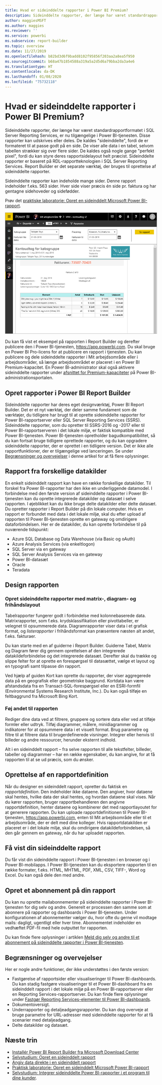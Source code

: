 ```yaml
---
title: Hvad er sideinddelte rapporter i Power BI Premium?
description: Sideinddelte rapporter, der længe har været standardrapportformatet i SQL Server Reporting Services, er nu tilgængelige i Power BI-tjenesten. Disse rapporter kan udskrives eller deles. Du kan styre rapportlayoutet præcist. De viser alle data i en tabel, også selvom tabellen strækker sig over flere sider.
author: maggiesMSFT
ms.author: maggies
ms.reviewer: ''
ms.service: powerbi
ms.subservice: report-builder
ms.topic: overview
ms.date: 11/27/2019
ms.openlocfilehash: b82bd3d6f9badd8102f95856f203aa2a8ea5f950
ms.sourcegitcommit: b68a47b1854588a319a5a2d5d6a79bba2da3a4e6
ms.translationtype: HT
ms.contentlocale: da-DK
ms.lasthandoff: 01/08/2020
ms.locfileid: "75732118"
---
```

# <a name="what-are-paginated-reports-in-power-bi-premium"></a>Hvad er sideinddelte rapporter i Power BI Premium?

Sideinddelte rapporter, der længe har været standardrapportformatet i SQL Server Reporting Services, er nu tilgængelige i Power BI-tjenesten. Disse rapporter kan udskrives eller deles. De kaldes "sideinddelte", fordi de er formateret til at passe godt på en side. De viser alle data i en tabel, selvom tabellen strækker sig over flere sider. De kaldes også nogle gange "perfekt pixel", fordi du kan styre deres rapportsidelayout helt præcist. Sideinddelte rapporter er baseret på RDL-rapportteknologien i SQL Server Reporting Services. Report Builder er det separate værktøj, der bruges til oprettelse af sideinddelte rapporter. 

Sideinddelte rapporter kan indeholde mange sider. Denne rapport indeholder f.eks. 563 sider. Hver side viser præcis én side pr. faktura og har gentagne sidehoveder og sidefødder.

Prøv det [praktiske laboratorie: Opret en sideinddelt Microsoft Power BI-rapport](https://www.microsoft.com/handsonlabs/selfpacedlabs/details/SQ00208).

![Sideinddelt](media/paginated-reports-report-builder-power-bi/power-bi-paginated-wwi-report-page.png)

Du kan få vist et eksempel på rapporten i Report Builder og derefter publicere den i Power BI-tjenesten, https://app.powerbi.com. Du skal bruge en Power BI Pro-licens for at publicere en rapport i tjenesten. Du kan publicere og dele sideinddelte rapporter i Mit arbejdsområde eller i arbejdsområder, så længe arbejdsområdet er placeret i en Power BI Premium-kapacitet. En Power BI-administrator skal også aktivere sideinddelte rapporter under [afsnittet for Premium-kapaciteter](service-admin-premium-workloads.md#paginated-reports) på Power BI-administrationsportalen. 

## <a name="create-reports-in-power-bi-report-builder"></a>Opret rapporter i Power BI Report Builder

Sideinddelte rapporter har deres eget designværktøj, Power BI Report Builder. Det er et nyt værktøj, der deler samme fundament som de værktøjer, du tidligere har brugt til at oprette sideinddelte rapporter for Power BI-rapportserver eller SQL Server Reporting Services (SSRS). Sideinddelte rapporter, som du opretter til SSRS-2016 og -2017 eller til Power BI-rapportserveren i det lokale miljø, er faktisk kompatible med Power BI-tjenesten. Power BI-tjenesten opretholder bagudkompatibilitet, så du kan fortsat bruge tidligere oprettede rapporter, og du kan opgradere sideinddelte rapporter, der er oprettet i en tidligere version. Det er ikke alle rapportfunktioner, der er tilgængelige ved lanceringen. Se under [Begrænsninger og overvejelser](#limitations-and-considerations) i denne artikel for at få flere oplysninger.
     
## <a name="report-from-a-variety-of-data-sources"></a>Rapport fra forskellige datakilder

En enkelt sideinddelt rapport kan have en række forskellige datakilder. Til forskel fra Power BI-rapporter har den ikke en underliggende datamodel. I forbindelse med den første version af sideinddelte rapporter i Power BI-tjenesten kan du oprette integrerede datakilder og datasæt i selve rapporten. I øjeblikket kan du ikke bruge delte datakilder eller delte datasæt. Du opretter rapporter i Report Builder på din lokale computer. Hvis en rapport er forbundet med data i det lokale miljø, skal du efter upload af rapporten til Power BI-tjenesten oprette en gateway og omdirigere dataforbindelsen. Her er de datakilder, du kan oprette forbindelse til på nuværende tidspunkt:

- Azure SQL Database og Data Warehouse (via Basic og oAuth)
- Azure Analysis Services (via enkeltlogon)
- SQL Server via en gateway
- SQL Server Analysis Services via en gateway
- Power BI-datasæt
- Oracle
- Teradata

## <a name="design-your-report"></a>Design rapporten  

### <a name="create-paginated-reports-with-matrix-chart-and-free-form-layouts"></a>Opret sideinddelte rapporter med matrix-, diagram- og frihåndslayout

Tabelrapporter fungerer godt i forbindelse med kolonnebaserede data. Matrixrapporter, som f.eks. krydsklassifikation eller pivottabeller, er velegnet til opsummerede data. Diagramrapporter viser data i et grafisk format, og *listerapporter* i frihåndsformat kan præsentere næsten alt andet, f.eks. fakturaer. 
  
Du kan starte med en af guiderne i Report Builder. Guiderne Tabel, Matrix og Diagram fører dig gennem oprettelsen af den integrerede datakildeforbindelse og det integrerede datasæt. Derefter skal du trække og slippe felter for at oprette en forespørgsel til datasættet, vælge et layout og en typografi samt tilpasse din rapport.  
  
Ved hjælp af guiden Kort kan oprette du rapporter, der viser aggregerede data på en geografisk eller geometriske baggrund. Kortdata kan være afstandsdata fra en Transact-SQL-forespørgsel eller en ESRI-formfil (Environmental Systems Research Institute, Inc.). Du kan også tilføje en feltbaggrund fra Microsoft Bing Kort.  

### <a name="add-more-to-your-report"></a>Føj andet til rapporten

Rediger dine data ved at filtrere, gruppere og sortere data eller ved at tilføje formler eller udtryk. Tilføj diagrammer, målere, minidiagrammer og indikatorer for at opsummere data i et visuelt format.  Brug parametre og filtre til at filtrere data til brugerdefinerede visninger. Integrer eller henvis til billeder og andre ressourcer, herunder eksternt indhold.  

Alt i en sideinddelt rapport – fra selve rapporten til alle tekstfelter, billeder, tabeller og diagrammer – har en række egenskaber, du kan angive, for at få rapporten til at se ud præcis, som du ønsker.

## <a name="creating-a-report-definition"></a>Oprettelse af en rapportdefinition

Når du designer en sideinddelt rapport, opretter du faktisk en *rapportdefinition*. Den indeholder ikke dataene. Den angiver, hvor dataene skal hentes, hvilke data der skal hentes, og hvordan dataene skal vises. Når du kører rapporten, bruger rapportbehandleren den angivne rapportdefinition, henter dataene og kombinerer det med rapportlayoutet for at generere rapporten. Du kan uploade rapportdefinitionen til Power BI-tjenesten, https://app.powerbi.com, enten til Mit arbejdsområde eller til et arbejdsområde, der er delt med dine kolleger. Hvis rapportdatakilden er placeret er i det lokale miljø, skal du omdirigere datakildeforbindelsen, så den går gennem en gateway, når du har uploadet rapporten. 

## <a name="view-your-paginated-report"></a>Få vist din sideinddelte rapport
Du får vist din sideinddelte rapport i Power BI-tjenesten i en browser og i Power BI-mobilapps. I Power BI-tjenesten kan du eksportere rapporten til en række formater, f.eks. HTML, MHTML, PDF, XML, CSV, TIFF-, Word og Excel. Du kan også dele den med andre.  

## <a name="create-a-subscription-to-your-report"></a>Opret et abonnement på din rapport

Du kan nu oprette mailabonnementer på sideinddelte rapporter i Power BI-tjenesten for dig selv og andre. Generelt er processen den samme som at abonnere på rapporter og dashboards i Power BI-tjenesten. Under konfigurationen af abonnementer vælger du, hvor ofte du gerne vil modtage mails: dagligt, ugentligt eller hver time. Abonnementet indeholder en vedhæftet PDF-fil med hele outputtet for rapporten.

Du kan finde flere oplysninger i artiklen [Meld dig selv og andre til et abonnement på sideinddelte rapporter i Power BI-tjenesten](consumer/paginated-reports-subscriptions.md). 

## <a name="limitations-and-considerations"></a>Begrænsninger og overvejelser

Her er nogle andre funktioner, der ikke understøttes i den første version:

- Fastgørelse af rapportsider eller visualiseringer til Power BI-dashboards. Du kan stadig fastgøre visualiseringer til et Power BI-dashboard fra en sideinddelt rapport i det lokale miljø på en Power BI-rapportserver eller en Reporting Services-rapportserver. Du kan finde flere oplysninger under [Fastgør Reporting Services-elementer til Power BI-dashboards](https://docs.microsoft.com/sql/reporting-services/pin-reporting-services-items-to-power-bi-dashboards).
- Dokumentoversigt.
- Underrapporter og detaljeadgangsrapporter.  Du kan dog overveje at bruge parametre for URL-adresser med sideinddelte rapporter for at få scenarier med detaljeadgang.
- Delte datakilder og datasæt.

 
## <a name="next-steps"></a>Næste trin

- [Installér Power BI Report Builder fra Microsoft Download Center](https://go.microsoft.com/fwlink/?linkid=2086513)
- [Selvstudium: Opret en sideinddelt rapport](paginated-reports-quickstart-aw.md)
- [Angiv data direkte i en sideinddelt rapport](paginated-reports-enter-data.md)
- [Praktisk laboratorie: Opret en sideinddelt Microsoft Power BI-rapport](https://www.microsoft.com/handsonlabs/selfpacedlabs/details/SQ00208)
- [Selvstudium: Integrer sideinddelte Power BI-rapporter i et program til dine kunder](developer/embed-paginated-reports-customers.md).